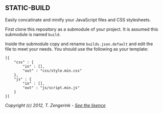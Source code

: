 STATIC-BUILD
------------
Easily concatinate and minify your JavaScript files and CSS stylesheets.

First clone this repository as a submodule of your project. It is assumed this
submodule is named `build`.

Inside the submodule copy and rename `builds.json.default` and edit the file to
meet your needs. You should use the following as your template:

    [{
        "css" : {
            "in" : [],
            "out" : "css/style.min.css"
        },
        "js" : {
            "in" : [],
            "out" : "js/script.min.js"
        }
    }]

*Copyright (c) 2012, T. Zengerink - [See the lisence](https://raw.github.com/Mytho/static-build/master/LICENSE)*
